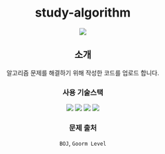 <div align="center">
  <h1>study-algorithm</h1>
  <a href="https://solved.ac/profile/kazuha2048"><img src="http://mazassumnida.wtf/api/v2/generate_badge?boj=kazuha2048" /></a>

  <h2>소개</h2>
  <p>알고리즘 문제를 해결하기 위해 작성한 코드를 업로드 합니다.</p>
  
  <h3>사용 기술스택</h3>
  <img src="https://img.shields.io/badge/c++-%2300599C.svg?style=for-the-badge&logo=c%2B%2B&logoColor=white" />
  <img src="https://img.shields.io/badge/python-3670A0?style=for-the-badge&logo=python&logoColor=ffdd54" />
  <img src="https://img.shields.io/badge/javascript-%23323330.svg?style=for-the-badge&logo=javascript&logoColor=%23F7DF1E" />
  <img src="https://img.shields.io/badge/swift-F54A2A?style=for-the-badge&logo=swift&logoColor=white" />
  
  <h3>문제 출처</h3>
  <code>BOJ</code>, <code>Goorm Level</code>
</div>